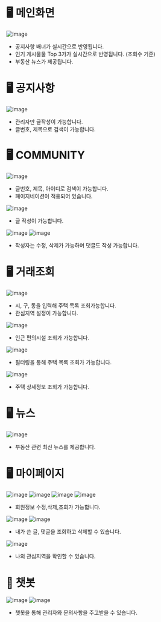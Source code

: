 # 🖥 메인화면

![image](https://user-images.githubusercontent.com/41516670/203811514-850d91f2-06d1-4e83-83c8-3fd4482f1afd.PNG)

* 공지사항 배너가 실시간으로 반영됩니다.
* 인기 게시물물 Top 3가가 실시간으로 반영됩니다. (조회수 기준)
* 부동산 뉴스가 제공됩니다.


# 🖥 공지사항

![image](https://user-images.githubusercontent.com/41516670/203817216-28eaa378-261c-4a7f-83cc-598a7b6a069a.PNG)

* 관리자만 글작성이 가능합니다.
* 글번호, 제목으로 검색이 가능합니다.



# 🖥 COMMUNITY

![image](https://user-images.githubusercontent.com/41516670/203818149-8f9a3905-6039-4610-aa1c-0874ee18540b.PNG)

* 글번호, 제목, 아이디로 검색이 가능합니다.
* 페이지네이션이 적용되어 있습니다.


![image](https://user-images.githubusercontent.com/41516670/203818799-a3cc86b5-3a0c-45f0-aab7-7ec2c1f3ab06.PNG)

* 글 작성이 가능합니다.


![image](https://user-images.githubusercontent.com/41516670/203818807-651a55de-1929-4173-b780-3a2fe28c4ef3.PNG)
![image](https://user-images.githubusercontent.com/41516670/203818816-6cee77a5-010a-4331-9a30-e347b0eee0af.PNG)

* 작성자는 수정, 삭제가 가능하며 댓글도 작성 가능합니다.



# 🖥 거래조회

![image](https://user-images.githubusercontent.com/41516670/203819485-5418c608-1ffc-4808-b7a5-9a9c828378b1.PNG)

* 시, 구, 동을 입력해 주택 목록 조회가능합니다.
* 관심지역 설정이 가능합니다.

![image](https://user-images.githubusercontent.com/41516670/203819502-12209780-2f48-4944-8465-9a5d7e986bdf.PNG)

* 인근 편의시설 조회가 가능합니다.

![image](https://user-images.githubusercontent.com/41516670/203819511-e73ca4fd-ec19-4988-a27f-f501c16cbbd4.PNG)

* 필터링을 통해 주택 목록 조회가 가능합니다.

![image](https://user-images.githubusercontent.com/41516670/203819499-f9189077-5004-4ebd-9984-3cc098d4f635.PNG)

* 주택 상세정보 조회가 가능합니다.


# 🖥 뉴스

![image](https://user-images.githubusercontent.com/41516670/203820908-22ba8c76-cd98-44ff-a7c7-41a30366c43e.PNG)

* 부동산 관련 최신 뉴스를 제공합니다.


# 🖥 마이페이지

![image](https://user-images.githubusercontent.com/41516670/203821114-be8571f9-bd96-4317-bee0-e88a2764e8c5.PNG)
![image](https://user-images.githubusercontent.com/41516670/203821117-3fadf38f-68e0-4887-ba89-bad049f039ee.PNG)
![image](https://user-images.githubusercontent.com/41516670/203821120-db32032a-caa6-4b92-b89c-4bc52a4646ae.PNG)
![image](https://user-images.githubusercontent.com/41516670/203821679-9ce59355-c566-490e-a6d9-d23f3842357c.PNG)


* 회원정보 수정,삭제,조회가 가능합니다.


![image](https://user-images.githubusercontent.com/41516670/203821108-22457d83-03a9-4f2d-bf04-afa7d147bd29.PNG)
![image](https://user-images.githubusercontent.com/41516670/203821105-1bc33c87-edd7-4d96-a2c4-3842da518fca.PNG)

* 내가 쓴 글, 댓글을 조회하고 삭제할 수 있습니다.


![image](https://user-images.githubusercontent.com/41516670/203821099-8c743b04-cfd6-43e8-91e7-79b589872bf4.PNG)

* 나의 관심지역을 확인할 수 있습니다.

# 🤖 챗봇

![image](https://user-images.githubusercontent.com/41516670/203821820-602f07d1-d328-4a18-835e-0af3c57fdf58.PNG)
![image](https://user-images.githubusercontent.com/41516670/203821847-20411369-ee39-4056-8f84-cbd05ace29f5.PNG)

* 챗봇을 통해 관리자와 문의사항을 주고받을 수 있습니다.


